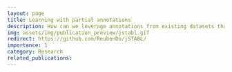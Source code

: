 ```yaml
---
layout: page
title: Learning with partial annotations
description: How can we leverage annotations from existing datasets that are task-specific (either structure or lesions annotated), hetero-modal (different sets of images) and domain-shifted (different acquisition protocols) to create joint models? This project provides a principled formulation to learn joint tasks in these conditions. Application on joint brain structure and lesion segmentation.
img: assets/img/publication_preview/jstabl.gif
redirect: https://github.com/ReubenDo/jSTABL/
importance: 1
category: Research
related_publications: 
---
```


